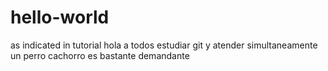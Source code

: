 # hello-world
as indicated in tutorial
hola a todos
estudiar git y atender simultaneamente un perro cachorro
es bastante  demandante
